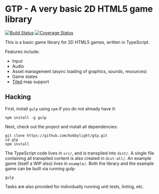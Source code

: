 GTP - A very basic 2D HTML5 game library
========================================
[![Build Status](https://travis-ci.org/bobbylight/gtp.svg?branch=master)](https://travis-ci.org/bobbylight/gtp)
[![Coverage Status](https://coveralls.io/repos/bobbylight/gtp/badge.svg?branch=master&service=github)](https://coveralls.io/github/bobbylight/gtp?branch=master)

This is a basic game library for 2D HTML5 games, written in TypeScript.

Features include:

* Input
* Audio
* Asset management (async loading of graphics, sounds, resources)
* Game states
* [Tiled](http://www.mapeditor.org/) map support

## Hacking
First, install `gulp` using `npm` if you do not already have it:

    npm install -g gulp

Next, check out the project and install all dependencies:

    git clone https://github.com/bobbylight/gtp.git
    cd gtp
    npm install

The TypeScript code lives in `src/`, and is transpiled into `dist/`.  A single
file containing all transpiled content is also created in `dist-all/`.  An
example game (itself a WIP also) lives in `example/`.  Both the library and the
example game can be built via running gulp:

    gulp

Tasks are also provided for individually running unit tests, linting, etc.
